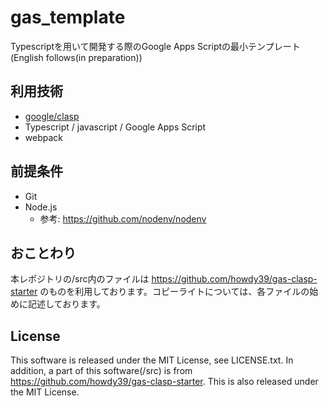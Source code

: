 # gas_template
Typescriptを用いて開発する際のGoogle Apps Scriptの最小テンプレート  
(English follows(in preparation))

## 利用技術
- [google/clasp](https://github.com/google/clasp)
- Typescript / javascript / Google Apps Script
- webpack

## 前提条件
- Git
- Node.js
    - 参考: https://github.com/nodenv/nodenv

## おことわり
本レポジトリの/src内のファイルは https://github.com/howdy39/gas-clasp-starter のものを利用しております。コピーライトについては、各ファイルの始めに記述しております。

## License
This software is released under the MIT License, see LICENSE.txt.
In addition, a part of this software(/src) is from https://github.com/howdy39/gas-clasp-starter. This is also released under the MIT License.